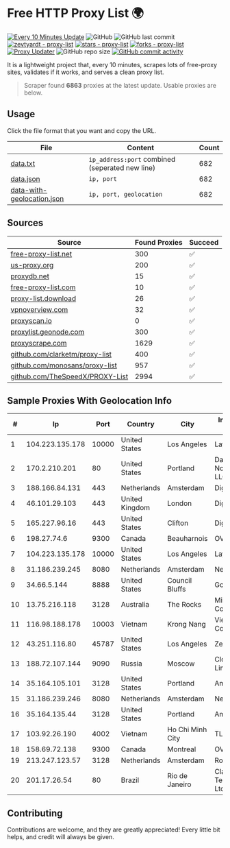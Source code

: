 
# Free HTTP Proxy List 🌍

[![Every 10 Minutes Update](https://github.com/mertguvencli/http-proxy-list/actions/workflows/main.yml/badge.svg?branch=main)](https://github.com/mertguvencli/http-proxy-list/actions/workflows/main.yml)
![GitHub](https://img.shields.io/github/license/mertguvencli/http-proxy-list)
![GitHub last commit](https://img.shields.io/github/last-commit/mertguvencli/http-proxy-list)
[![zevtyardt - proxy-list](https://img.shields.io/static/v1?label=zevtyardt&message=proxy-list&color=blue&logo=github)](https://github.com/zevtyardt/proxy-list "Go to GitHub repo")
[![stars - proxy-list](https://img.shields.io/github/stars/zevtyardt/proxy-list?style=social)](https://github.com/zevtyardt/proxy-list)
[![forks - proxy-list](https://img.shields.io/github/forks/zevtyardt/proxy-list?style=social)](https://github.com/zevtyardt/proxy-list)
[![Proxy Updater](https://github.com/zevtyardt/proxy-list/workflows/Proxy%20Updater/badge.svg)](https://github.com/zevtyardt/proxy-list/actions?query=workflow:"Proxy+Updater")
![GitHub repo size](https://img.shields.io/github/repo-size/zevtyardt/proxy-list)
[![GitHub commit activity](https://img.shields.io/github/commit-activity/m/zevtyardt/proxy-list?logo=commits)](https://github.com/zevtyardt/proxy-list/commits/main)

It is a lightweight project that, every 10 minutes, scrapes lots of free-proxy sites, validates if it works, and serves a clean proxy list.

> Scraper found **6863** proxies at the latest update. Usable proxies are below.

## Usage

Click the file format that you want and copy the URL.

|File|Content|Count|
|----|-------|-----|
|[data.txt](https://raw.githubusercontent.com/mertguvencli/http-proxy-list/main/proxy-list/data.txt)|`ip_address:port` combined (seperated new line)|682|
|[data.json](https://raw.githubusercontent.com/mertguvencli/http-proxy-list/main/proxy-list/data.json)|`ip, port`|682|
|[data-with-geolocation.json](https://raw.githubusercontent.com/mertguvencli/http-proxy-list/main/proxy-list/data-with-geolocation.json)|`ip, port, geolocation`|682|

## Sources

|Source|Found Proxies|Succeed|
|------|-------------|-------|
|[free-proxy-list.net](https://free-proxy-list.net)|300|✅|
|[us-proxy.org](https://www.us-proxy.org)|200|✅|
|[proxydb.net](http://proxydb.net)|15|✅|
|[free-proxy-list.com](https://free-proxy-list.com/?page=&port=&type%5B%5D=http&type%5B%5D=https&up_time=0&search=Search)|10|✅|
|[proxy-list.download](https://www.proxy-list.download/HTTP)|26|✅|
|[vpnoverview.com](https://vpnoverview.com/privacy/anonymous-browsing/free-proxy-servers)|32|✅|
|[proxyscan.io](https://www.proxyscan.io)|0|✅|
|[proxylist.geonode.com](https://proxylist.geonode.com/api/proxy-list?limit=300&page=1&sort_by=lastChecked&sort_type=desc&protocols=http,https)|300|✅|
|[proxyscrape.com](https://api.proxyscrape.com/v2/?request=displayproxies&protocol=http&timeout=10000&country=all&ssl=all&anonymity=all)|1629|✅|
|[github.com/clarketm/proxy-list](https://raw.githubusercontent.com/clarketm/proxy-list/master/proxy-list-raw.txt)|400|✅|
|[github.com/monosans/proxy-list](https://raw.githubusercontent.com/monosans/proxy-list/main/proxies/http.txt)|957|✅|
|[github.com/TheSpeedX/PROXY-List](https://raw.githubusercontent.com/TheSpeedX/PROXY-List/master/http.txt)|2994|✅|


## Sample Proxies With Geolocation Info

|#|Ip|Port|Country|City|Internet Service Provider|
|-|--|----|-------|----|-------------------------|
|1|104.223.135.178|10000|United States|Los Angeles|LayerHost|
|2|170.2.210.201|80|United States|Portland|Daimler Trucks of North America LLC|
|3|188.166.84.131|443|Netherlands|Amsterdam|DigitalOcean, LLC|
|4|46.101.29.103|443|United Kingdom|London|DigitalOcean, LLC|
|5|165.227.96.16|443|United States|Clifton|DigitalOcean, LLC|
|6|198.27.74.6|9300|Canada|Beauharnois|OVH SAS|
|7|104.223.135.178|10000|United States|Los Angeles|LayerHost|
|8|31.186.239.245|8080|Netherlands|Amsterdam|NetSkope Inc|
|9|34.66.5.144|8888|United States|Council Bluffs|Google LLC|
|10|13.75.216.118|3128|Australia|The Rocks|Microsoft Corporation|
|11|116.98.188.178|10003|Vietnam|Krong Nang|Viettel Corporation|
|12|43.251.116.80|45787|United States|Los Angeles|Zenlayer Inc|
|13|188.72.107.144|9090|Russia|Moscow|Cloud technology Limited (Ltd.)|
|14|35.164.105.101|3128|United States|Portland|Amazon.com, Inc.|
|15|31.186.239.246|8080|Netherlands|Amsterdam|NetSkope Inc|
|16|35.164.135.44|3128|United States|Portland|Amazon.com, Inc.|
|17|103.92.26.190|4002|Vietnam|Ho Chi Minh City|TLSOFT|
|18|158.69.72.138|9300|Canada|Montreal|OVH SAS|
|19|213.247.123.57|3128|Netherlands|Amsterdam|Routit BV|
|20|201.17.26.54|80|Brazil|Rio de Janeiro|Claro NXT Telecomunicacoes Ltda|



## Contributing

Contributions are welcome, and they are greatly appreciated! Every
little bit helps, and credit will always be given.

